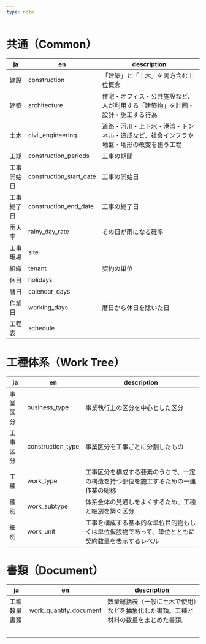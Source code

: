 ```yaml
---
type: note
---
```

# 共通（Common）

| ja    | en                      | description                                 |
| ----- | ----------------------- | ------------------------------------------- |
| 建設    | construction            | 「建築」と「土木」を両方含む上位概念                          |
| 建築    | architecture            | 住宅・オフィス・公共施設など、人が利用する「建築物」を計画・設計・施工する行為     |
| 土木    | civil_engineering       | 道路・河川・上下水・港湾・トンネル・造成など、社会インフラや地盤・地形の改変を担う工程 |
| 工期    | construction_periods    | 工事の期間                                       |
| 工事開始日 | construction_start_date | 工事の開始日                                      |
| 工事終了日 | construction_end_date   | 工事の終了日                                      |
| 雨天率   | rainy_day_rate          | その日が雨になる確率                                  |
| 工事現場  | site                    |                                             |
| 組織    | tenant                  | 契約の単位                                       |
| 休日    | holidays                |                                             |
| 暦日    | calendar_days           |                                             |
| 作業日   | working_days            | 暦日から休日を除いた日                                 |
| 工程表   | schedule                |                                             |

# 工種体系（Work Tree）
| ja   | en                | description                                      |
| ---- | ----------------- | ------------------------------------------------ |
| 事業区分 | business_type     | 事業執行上の区分を中心とした区分                                 |
| 工事区分 | construction_type | 事業区分を工事ごとに分割したもの                                 |
| 工種   | work_type         | 工事区分を構成する要素のうちで、一定の構造を持つ部位を施工するための一連作業の総称        |
| 種別   | work_subtype      | 体系全体の見通しをよくするため、工種と細別を繋ぐ区分                       |
| 細別   | work_unit         | 工事を構成する基本的な単位目的物もしくは単位仮設物であって、単位とともに契約数量を表示するレベル |

# 書類（Document）

| ja     | en                     | description                                |
| ------ | ---------------------- | ------------------------------------------ |
| 工種数量書類 | work_quantity_document | 数量総括表（一般に土木で使用）などを抽象化した書類。工種と材料の数量をまとめた書類。 |
|        |                        |                                            |
|        |                        |                                            |
|        |                        |                                            |
|        |                        |                                            |
|        |                        |                                            |

